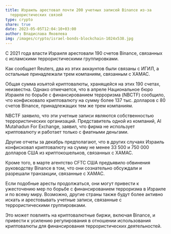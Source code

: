 ```yaml
---
title: Израиль арестовал почти 200 учетных записей Binance из-за
  террористических связей
type: crypto
share: true
date: 2023-05-05T12:04:10+03:00
author: Владислава Яковлева
img: /images/crypto/israel-bonds-blockchain-1024x538.jpg
---
```

С 2021 года власти Израиля арестовали 190 счетов Binance, связанных с исламскими террористическими группировками.

Как сообщает Reuters, два из этих аккаунтов были связаны с ИГИЛ, а остальные принадлежали трем компаниям, связанным с ХАМАС.

Общая сумма изъятой криптовалюты, хранящейся на этих 190 счетах, неизвестна. Однако отмечается, что в апреле Национальное бюро Израиля по борьбе с финансированием терроризма (NBCTF) сообщило, что конфисковало криптовалюту на сумму более 137 тыс. долларов с 80 счетов Binance, принадлежащих тем же трем компаниям.

NBCTF заявило, что эти учетные записи являются собственностью террористических организаций. Представитель одной из компаний, Al Mutahadun For Exchange, заявил, что фирма не использует криптовалюту и работает только с фиатными деньгами.

Другие отчеты за декабрь предполагают, что в других случаях Израиль конфисковал криптовалюту на сумму не менее 33 500 и 750 000 долларов США из криптокошельков, связанных с ХАМАС.

Кроме того, в марте агентство CFTC США предъявило обвинения руководству Binance в том, что они сознательно обсуждали и разрешали транзакции, связанные с ХАМАС.

Если подобные аресты продолжаться, они могут привести к ужесточению мер по борьбе с финансированием терроризма в Израиле и по всему миру. Возможно, другие страны также будут более активно искать и арестовывать учетные записи, связанные с террористическими группировками. 

Это может повлиять на криптовалютные биржи, включая Binance, и привести к усилению регулирования в отношении использования криптовалюты для финансирования террористических деятельностей.